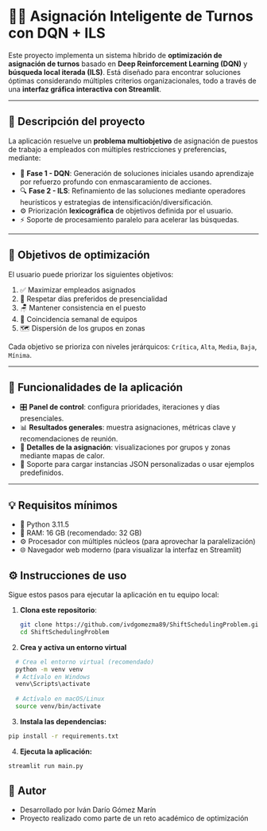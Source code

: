 # 🧠📅 Asignación Inteligente de Turnos con DQN + ILS

Este proyecto implementa un sistema híbrido de **optimización de asignación de turnos** basado en **Deep Reinforcement Learning (DQN)** y **búsqueda local iterada (ILS)**. Está diseñado para encontrar soluciones óptimas considerando múltiples criterios organizacionales, todo a través de una **interfaz gráfica interactiva con Streamlit**.

---

## 🚀 Descripción del proyecto

La aplicación resuelve un **problema multiobjetivo** de asignación de puestos de trabajo a empleados con múltiples restricciones y preferencias, mediante:

- 🧠 **Fase 1 - DQN**: Generación de soluciones iniciales usando aprendizaje por refuerzo profundo con enmascaramiento de acciones.
- 🔍 **Fase 2 - ILS**: Refinamiento de las soluciones mediante operadores heurísticos y estrategias de intensificación/diversificación.
- ⚙️ Priorización **lexicográfica** de objetivos definida por el usuario.
- ⚡ Soporte de procesamiento paralelo para acelerar las búsquedas.

---

## 🎯 Objetivos de optimización

El usuario puede priorizar los siguientes objetivos:

1. ✅ Maximizar empleados asignados
2. 📆 Respetar días preferidos de presencialidad
3. 🪑 Mantener consistencia en el puesto
4. 👥 Coincidencia semanal de equipos
5. 🗺️ Dispersión de los grupos en zonas

Cada objetivo se prioriza con niveles jerárquicos: `Crítica`, `Alta`, `Media`, `Baja`, `Mínima`.

---

## 🧪 Funcionalidades de la aplicación

- 🎛️ **Panel de control**: configura prioridades, iteraciones y días presenciales.
- 📊 **Resultados generales**: muestra asignaciones, métricas clave y recomendaciones de reunión.
- 🧩 **Detalles de la asignación**: visualizaciones por grupos y zonas mediante mapas de calor.
- 💾 Soporte para cargar instancias JSON personalizadas o usar ejemplos predefinidos.

---

## 💡 Requisitos mínimos

-  🐍 Python 3.11.5
-  🧠 RAM: 16 GB (recomendado: 32 GB)
-  ⚙️ Procesador con múltiples núcleos (para aprovechar la paralelización)
-  🌐 Navegador web moderno (para visualizar la interfaz en Streamlit)

## ⚙️ Instrucciones de uso

Sigue estos pasos para ejecutar la aplicación en tu equipo local:

1. **Clona este repositorio**:
   ```bash
   git clone https://github.com/ivdgomezma89/ShiftSchedulingProblem.git
   cd ShiftSchedulingProblem

2.  **Crea y activa un entorno virtual** 
  ```bash
    # Crea el entorno virtual (recomendado)
    python -m venv venv    
    # Actívalo en Windows
    venv\Scripts\activate
    
    # Actívalo en macOS/Linux
    source venv/bin/activate
```
3. **Instala las dependencias:**
```bash
pip install -r requirements.txt
```
4. **Ejecuta la aplicación:**
```bash
streamlit run main.py
```
##  🙋 Autor
-  Desarrollado por Iván Darío Gómez Marín
-   Proyecto realizado como parte de un reto académico de optimización
